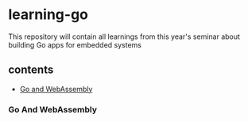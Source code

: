 # learning-go

This repository will contain all learnings from this year's seminar about building Go apps for embedded systems

## contents

- [Go and WebAssembly](#)

### Go And WebAssembly
